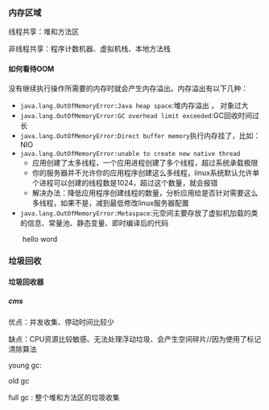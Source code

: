 ### 内存区域

线程共享：堆和方法区

非线程共享：程序计数机器、虚拟机栈、本地方法栈

#### 如何看待OOM

没有继续执行操作所需要的内存时就会产生内存溢出。内存溢出有以下几种：

- `java.lang.OutOfMemoryError:Java heap space`:堆内存溢出 ， 对象过大
- `java.lang.OutOfMemoryError:GC overhead limit exceeded`:GC回收时间过长
- `java.lang.OutOfMemoryError:Direct buffer memory`执行内存挂了，比如：NIO
- `java.lang.OutOfMemoryError:unable to create new native thread`
  - 应用创建了太多线程，一个应用进程创建了多个线程，超过系统承载极限
  - 你的服务器并不允许你的应用程序创建这么多线程，linux系统默认允许单个进程可以创建的线程数是1024，超过这个数量，就会报错
  - 解决办法：降低应用程序创建线程的数量，分析应用给是否针对需要这么多线程，如果不是，减到最低修改linux服务器配置
- `java.lang.OutOfMemoryError:Metaspace`:元空间主要存放了虚拟机加载的类的信息、常量池、静态变量、即时编译后的代码

&emsp;&emsp;hello word



### 垃圾回收

#### 垃圾回收器

##### cms

优点：并发收集、停动时间比较少

缺点：CPU资源比较敏感、无法处理浮动垃圾、会产生空间碎片//因为使用了标记清除算法









young gc:

old gc

full gc : 整个堆和方法区的垃圾收集